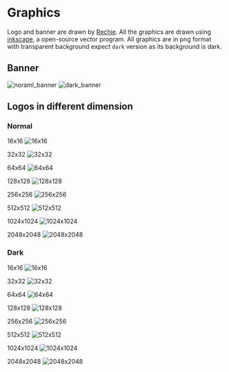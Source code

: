 # Graphics

Logo and banner are drawn by [Rechie](https://github.com/RechieKho). All the graphics are drawn using [inkscape](https://inkscape.org/), a open-source vector program. All graphics are in png format with transparent background expect `dark` version as its background is dark. 

## Banner
![noraml_banner](banner.png)
![dark_banner](banner_dark.png)

## Logos in different dimension 
### Normal
16x16
![16x16](logos/16x16.png)

32x32
![32x32](logos/32x32.png)

64x64
![64x64](logos/64x64.png)

128x128
![128x128](logos/128x128.png)

256x256
![256x256](logos/256x256.png)

512x512
![512x512](logos/512x512.png)

1024x1024
![1024x1024](logos/1024x1024.png)

2048x2048
![2048x2048](logos/2048x2048.png)

### Dark
16x16
![16x16](logos_dark/16x16.png)

32x32
![32x32](logos_dark/32x32.png)

64x64
![64x64](logos_dark/64x64.png)

128x128
![128x128](logos_dark/128x128.png)

256x256
![256x256](logos_dark/256x256.png)

512x512
![512x512](logos_dark/512x512.png)

1024x1024
![1024x1024](logos_dark/1024x1024.png)

2048x2048
![2048x2048](logos_dark/2048x2048.png)
